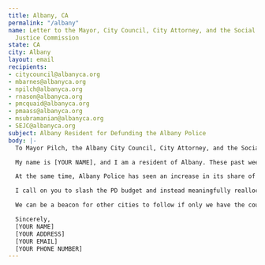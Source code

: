 ```yaml
---
title: Albany, CA
permalink: "/albany"
name: Letter to the Mayor, City Council, City Attorney, and the Social & Economic
  Justice Commission
state: CA
city: Albany
layout: email
recipients:
- citycouncil@albanyca.org
- mbarnes@albanyca.org
- npilch@albanyca.org
- rnason@albanyca.org
- pmcquaid@albanyca.org
- pmaass@albanyca.org
- msubramanian@albanyca.org
- SEJC@albanyca.org
subject: Albany Resident for Defunding the Albany Police
body: |-
  To Mayor Pilch, the Albany City Council, City Attorney, and the Social and Economic Justice Commission:

  My name is [YOUR NAME], and I am a resident of Albany. These past weeks, our nation has been gripped by protests calling for a rapid and meaningful reconsideration of the role of policing in communities as well as an end to racism and anti-Blackness in America. Our neighbors have been at the forefront of much of this action.

  At the same time, Albany Police has seen an increase in its share of funding over the years, with a worrying increase in the budget allocated for equipment. The 2019-20 budget allocated 30% to the police and only half of that to community development and services. The 2020-2021 budget proposes a ~10% increase in operations.

  I call on you to slash the PD budget and instead meaningfully reallocate funds towards social programs and resources that support housing, jobs, education, health care, child care, and other critical community needs. I demand the discontinuation of the use of general fund dollars to pay for settlements due to police misconduct and negligence. I demand a budget that supports community wellbeing, rather than empowers the police forces that tear them apart.

  We can be a beacon for other cities to follow if only we have the courage to change.

  Sincerely,
  [YOUR NAME]
  [YOUR ADDRESS]
  [YOUR EMAIL]
  [YOUR PHONE NUMBER]
---
```


